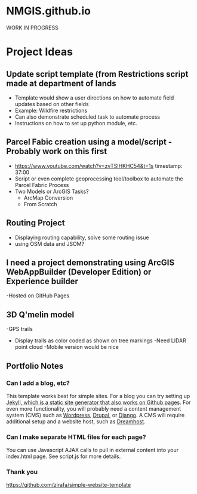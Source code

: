 
# NMGIS.github.io

WORK IN PROGRESS 

# Project Ideas

## Update script template (from Restrictions script made at department of lands
- Template would show a user directions on how to automate field updates based on other fields 
- Example: Wildfire restrictions
- Can also demonstrate scheduled task to automate process
- Instructions on how to set up python module, etc.


## Parcel Fabic creation using a model/script - Probably work on this first
- https://www.youtube.com/watch?v=zvTSIHKHC54&t=1s timestamp: 37:00
- Script or even complete geoprocessing tool/toolbox to automate the Parcel Fabric Process
- Two Models or ArcGIS Tasks?
  - ArcMap Conversion
  - From Scratch


## Routing Project
- Displaying routing capability, solve some routing issue
- using OSM data and JSOM?

## I need a project demonstrating using ArcGIS WebAppBuilder (Developer Edition) or Experience builder
-Hosted on GitHub Pages

## 3D Q'melin model
-GPS trails
  * Display trails as color coded as shown on tree markings
-Need LIDAR point cloud
-Mobile version would be nice

## Portfolio Notes
### Can I add a blog, etc?
This template works best for simple sites. For a blog you can try setting up [Jekyll, which is a static site generator that also works on Github pages](https://help.github.com/en/github/working-with-github-pages/setting-up-a-github-pages-site-with-jekyll). For even more functionality, you will probably need a content management system (CMS) such as [Wordpress](https://wordpress.com), [Drupal](http://drupal.org), or [Django](https://www.djangoproject.com). A CMS will require additional setup and a website host, such as [Dreamhost](https://www.dreamhost.com/). 


### Can I make separate HTML files for each page?
You can use Javascript AJAX calls to pull in external content into your index.html page. See script.js for more details.

### Thank you 
https://github.com/zirafa/simple-website-template